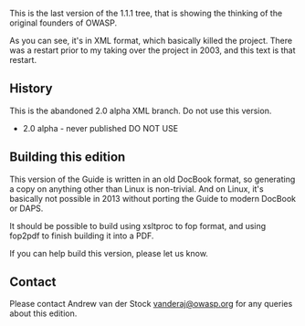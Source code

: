 This is the last version of the 1.1.1 tree, that is showing the thinking of the original founders of OWASP. 

As you can see, it's in XML format, which basically killed the project. There was a restart prior to my taking over the project in 2003, and this text is that restart. 

## History

This is the abandoned 2.0 alpha XML branch. Do not use this version.

* 2.0 alpha - never published DO NOT USE

## Building this edition

This version of the Guide is written in an old DocBook format, so generating a copy on anything other than Linux is non-trivial. And on Linux, it's basically not possible in 2013 without porting the Guide to modern DocBook or DAPS.

It should be possible to build using xsltproc to fop format, and using fop2pdf to finish building it into a PDF. 

If you can help build this version, please let us know.

## Contact

Please contact Andrew van der Stock vanderaj@owasp.org for any queries about this edition. 